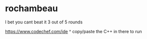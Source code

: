 # rochambeau

I bet you cant beat it 3 out of 5 rounds

https://www.codechef.com/ide
^
copy/paste the C++ in there to run
